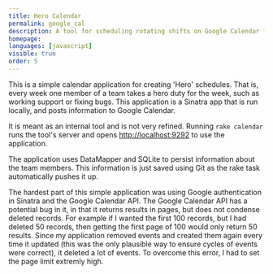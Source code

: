 ```yaml
---
title: Hero Calendar
permalink: google_cal
description: A tool for scheduling rotating shifts on Google Calendar for teams
homepage:
languages: [javascript]
visible: true
order: 5
---
```


This is a simple calendar application for creating 'Hero' schedules. That is, every week one member of a team takes a hero duty for the week, such as working support or fixing bugs. This application is a Sinatra app that is run locally, and posts information to Google Calendar.

It is meant as an internal tool and is not very refined. Running `rake calendar` runs the tool's server and opens [http://localhost:9292](http://localhost:9292) to use the application.

The application uses DataMapper and SQLite to persist information about the team members. This information is just saved using Git as the rake task automatically pushes it up.

The hardest part of this simple application was using Google authentication in Sinatra and the Google Calendar API. The Google Calendar API has a potential bug in it, in that it returns results in pages, but does not condense deleted records. For example if I wanted the first 100 records, but I had deleted 50 records, then getting the first page of 100 would only return 50 results. Since my application removed events and created them again every time it updated (this was the only plausible way to ensure cycles of events were correct), it deleted a lot of events. To overcome this error, I had to set the page limit extremly high.
